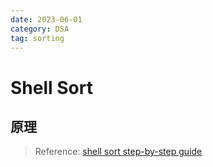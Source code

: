 ```yaml
---
date: 2023-06-01
category: DSA
tag: sorting
---
```


# Shell Sort

## 原理

> Reference: [shell sort step-by-step guide](https://youtu.be/SCBf7aqKQEY)
